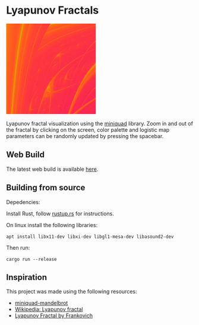 Lyapunov Fractals
=====================

![](/static/example.png)

Lyapunov fractal visualization using the [miniquad](https://github.com/not-fl3/miniquad) library. Zoom in and out of the fractal by clicking on the screen, color palette and logistic map parameters can be randomly updated by pressing the spacebar.

Web Build
----------------------------

The latest web build is available [here](https://lyapunov-fractals.netlify.app/).

Building from source
----------------------------

Depedencies:

Install Rust, follow [rustup.rs](https://rustup.rs/) for instructions.

On linux install the following libraries:
```
apt install libx11-dev libxi-dev libgl1-mesa-dev libasound2-dev

```
Then run:
```
cargo run --release
```

Inspiration
----------------------------
This project was made using the following resources:

- [miniquad-mandelbrot](https://github.com/PonasKovas/miniquad-mandelbrot/blob/master/src/main.rs)
- [Wikipedia: Lyapunov fractal](https://en.wikipedia.org/wiki/Lyapunov_fractal)
- [Lyapunov Fractal by Frankovich](https://frankovich.dev/blog/lyapunov-fractal)


